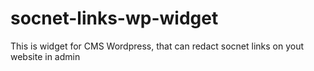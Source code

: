 # socnet-links-wp-widget
This is widget for CMS Wordpress, that can redact socnet links on yout website in admin
